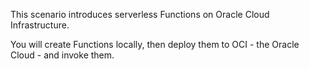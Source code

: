 This scenario introduces serverless Functions on Oracle Cloud Infrastructure.

You will create Functions locally, then deploy them to OCI - the Oracle Cloud - and invoke them. 
